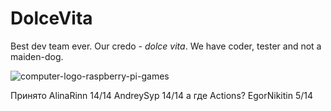 # DolceVita
Best dev team ever. Our credo - *dolce vita*. We have coder, tester and not a maiden-dog.

![computer-logo-raspberry-pi-games](https://user-images.githubusercontent.com/64281268/192103479-2dcdc21c-7a23-4a2e-b2ee-3c8836e3c518.jpeg)

Принято
AlinaRinn 14/14
AndreySyp 14/14
а где Actions? EgorNikitin 5/14
